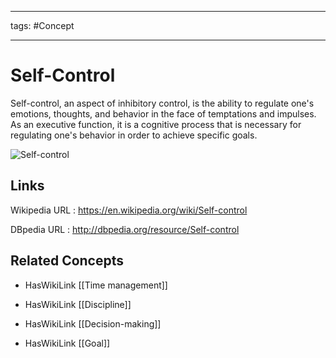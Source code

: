 




---

tags: #Concept

---
# Self-Control


Self-control, an aspect of inhibitory control, is the ability to regulate one's emotions, thoughts, and behavior in the face of temptations and impulses. As an executive function, it is a cognitive process that is necessary for regulating one's behavior in order to achieve specific goals.

![Self-control]()


## Links


Wikipedia URL : https://en.wikipedia.org/wiki/Self-control

DBpedia URL : http://dbpedia.org/resource/Self-control


## Related Concepts


- HasWikiLink [[Time management]]

- HasWikiLink [[Discipline]]

- HasWikiLink [[Decision-making]]

- HasWikiLink [[Goal]]